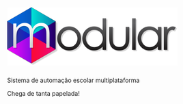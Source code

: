 ![Modular](app/images/logo.png)
===============================
Sistema de automação escolar multiplataforma

Chega de tanta papelada!